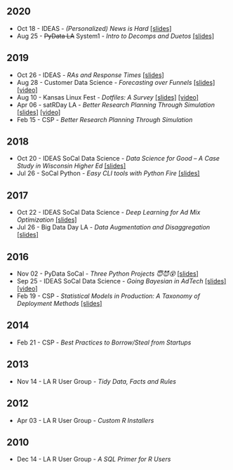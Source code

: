 <!-- njnmdoc: title="Talks"  -->

## 2020

  * Oct 18 - IDEAS - _(Personalized) News is Hard_ [[slides]](http://bit.ly/ideas20_news)
  * Aug 25 - ~~PyData LA~~ System1 - _Intro to Decomps and Duetos_ [[slides]](https://nfultz.github.io/Intro_Dueto/)

## 2019

  * Oct 26 - IDEAS - _RAs and Response Times_ [[slides]](http://bit.ly/2krKa5q)
  * Aug 28 - Customer Data Science - _Forecasting over Funnels_ [[slides]](http://bit.ly/2ZtpBIv) [[video]](https://www.youtube.com/watch?v=-0NVk4cqgPs)
  * Aug 10 - Kansas Linux Fest - _Dotfiles: A Survey_ [[slides]](http://bit.ly/2NVyiXu) [[video]](https://youtu.be/cwy9hrVvdnY)
  * Apr 06 - satRDay LA - _Better Research Planning Through Simulation_ [[slides]](http://bit.ly/2OLIvCt) [[video]](https://www.youtube.com/watch?v=WZLc0bqmOEw)
  * Feb 15 - CSP - _Better Research Planning Through Simulation_

## 2018

  * Oct 20 - IDEAS SoCal Data Science - _Data Science for Good – A Case Study in Wisconsin Higher Ed_ [[slides]](http://bit.ly/2pOGcTt)
  * Jul 26 - SoCal Python - _Easy CLI tools with Python Fire_ [[slides]](http://bit.ly/2GJYb6c)

## 2017

  * Oct 22 - IDEAS SoCal Data Science - _Deep Learning for Ad Mix Optimization_ [[slides]](http://bit.ly/2GELcmi)
  * Jul 26 - Big Data Day LA - _Data Augmentation and Disaggregation_ [[slides]](http://bit.ly/2Ohb5g6)

## 2016

  * Nov 02 - PyData SoCal - _Three Python Projects 😇😈😵_ [[slides]](http://bit.ly/2vxpRbZ)
  * Sep 25 - IDEAS SoCal Data Science - _Going Bayesian in AdTech_ [[slides]](http://bit.ly/2RLhK4f) [[video]](https://www.youtube.com/watch?v=HqHVPQh2ehg)
  * Feb 19 - CSP - _Statistical Models in Production: A Taxonomy of Deployment Methods_ [[slides]](http://bit.ly/2Ue0fLJ)

## 2014

  * Feb 21 - CSP - _Best Practices to Borrow/Steal from Startups_

## 2013

  * Nov 14 - LA R User Group - _Tidy Data, Facts and Rules_

## 2012

  * Apr 03 - LA R User Group - _Custom R Installers_

## 2010

  * Dec 14 - LA R User Group - _A SQL Primer for R Users_

